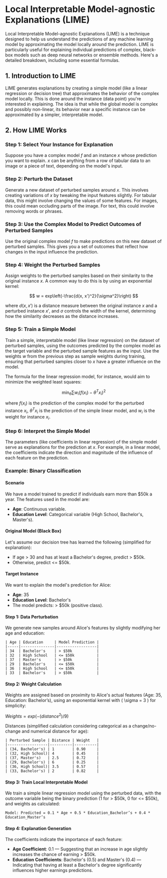# Local Interpretable Model-agnostic Explanations (LIME)

Local Interpretable Model-agnostic Explanations (LIME) is a technique designed to help us understand the predictions of any machine learning model by approximating the model locally around the prediction. LIME is particularly useful for explaining individual predictions of complex, black-box models such as deep neural networks or ensemble methods. Here's a detailed breakdown, including some essential formulas.

## 1. Introduction to LIME

LIME generates explanations by creating a simple model (like a linear regression or decision tree) that approximates the behavior of the complex model locally. This is done around the instance (data point) you're interested in explaining. The idea is that while the global model is complex and possibly non-linear, its behavior near a specific instance can be approximated by a simpler, interpretable model.

## 2. How LIME Works

### Step 1: Select Your Instance for Explanation

Suppose you have a complex model $f$ and an instance $x$ whose prediction you want to explain. $x$ can be anything from a row of tabular data to an image or a piece of text, depending on the model's input.

### Step 2: Perturb the Dataset

Generate a new dataset of perturbed samples around $x$. This involves creating variations of $x$ by tweaking the input features slightly. For tabular data, this might involve changing the values of some features. For images, this could mean occluding parts of the image. For text, this could involve removing words or phrases.

### Step 3: Use the Complex Model to Predict Outcomes of Perturbed Samples

Use the original complex model $f$ to make predictions on this new dataset of perturbed samples. This gives you a set of outcomes that reflect how changes in the input influence the prediction.

### Step 4: Weight the Perturbed Samples

Assign weights to the perturbed samples based on their similarity to the original instance $x$. A common way to do this is by using an exponential kernel:

$$
w = exp\left(-\frac{d(x, x')^2}{\sigma^2}\right)
$$

where $d(x, x')$ is a distance measure between the original instance $x$ and a perturbed instance $x'$, and $\sigma$ controls the width of the kernel, determining how the similarity decreases as the distance increases.

### Step 5: Train a Simple Model

Train a simple, interpretable model (like linear regression) on the dataset of perturbed samples, using the outcomes predicted by the complex model as the target variable and the perturbed sample features as the input. Use the weights $w$ from the previous step as sample weights during training, ensuring that perturbed samples closer to $x$ have a greater influence on the model.

The formula for the linear regression model, for instance, would aim to minimize the weighted least squares:

$$
\min_{\theta} \sum w_i (f(x_i) - \theta^T x_i)^2
$$

where $f(x_i)$ is the prediction of the complex model for the perturbed instance $x_i$, $\theta^T x_i$ is the prediction of the simple linear model, and $w_i$ is the weight for instance $x_i$.

### Step 6: Interpret the Simple Model

The parameters (like coefficients in linear regression) of the simple model serve as explanations for the prediction at $x$. For example, in a linear model, the coefficients indicate the direction and magnitude of the influence of each feature on the prediction.





### Example: Binary Classification

#### Scenario
We have a model trained to predict if individuals earn more than $50k a year. The features used in the model are:
- **Age**: Continuous variable.
- **Education Level**: Categorical variable (High School, Bachelor's, Master's).

#### Original Model (Black Box)
Let's assume our decision tree has learned the following (simplified for explanation):
- If age > 30 and has at least a Bachelor's degree, predict > $50k.
- Otherwise, predict <= $50k.

#### Target Instance
We want to explain the model's prediction for Alice:
- **Age**: 35
- **Education Level**: Bachelor's
- The model predicts: > $50k (positive class).

#### Step 1: Data Perturbation
We generate new samples around Alice's features by slightly modifying her age and education:
```
| Age | Education     | Model Prediction |
|-----|---------------|------------------|
| 34  | Bachelor's    | > $50k           |
| 32  | High School   | <= $50k          |
| 37  | Master's      | > $50k           |
| 29  | Bachelor's    | <= $50k          |
| 36  | High School   | <= $50k          |
| 33  | Bachelor's    | > $50k           |
```

#### Step 2: Weight Calculation
Weights are assigned based on proximity to Alice's actual features (Age: 35, Education: Bachelor’s), using an exponential kernel with \( \sigma = 3 \) for simplicity:

$Weights = exp(-(distance^2) / 9)$



Distances (simplified calculation considering categorical as a change/no-change and numerical distance for age):
```
| Perturbed Sample | Distance | Weight   |
|------------------|----------|----------|
| (34, Bachelor's) | 1        | 0.90     |
| (32, High School)| 4        | 0.45     |
| (37, Master's)   | 2.5      | 0.72     |
| (29, Bachelor's) | 6        | 0.25     |
| (36, High School)| 3.5      | 0.57     |
| (33, Bachelor's) | 2        | 0.82     |
```

#### Step 3: Train Local Interpretable Model
We train a simple linear regression model using the perturbed data, with the outcome variable being the binary prediction (1 for > $50k, 0 for <= $50k), and weights as calculated:

```
Model: Predicted = 0.1 * Age + 0.5 * Education_Bachelor’s + 0.4 * Education_Master’s
```

#### Step 4: Explanation Generation
The coefficients indicate the importance of each feature:
- **Age Coefficient**: 0.1 — Suggesting that an increase in age slightly increases the chance of earning > $50k.
- **Education Coefficients**: Bachelor's (0.5) and Master's (0.4) — Indicating that having at least a Bachelor's degree significantly influences higher earnings predictions.